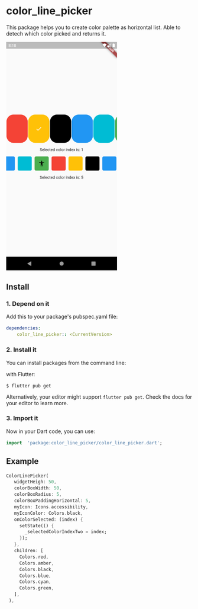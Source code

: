
# color_line_picker
This package helps you to create color palette as horizontal list. Able to detech which color picked and returns it.

<img src="https://raw.githubusercontent.com/imertgul/color_line_picker/master/example/Screenshots/Screenshot_1600762683.png" width = 300>


## Install

### 1. Depend on it
Add this to your package's pubspec.yaml file:

```yaml
dependencies:
	color_line_picker:: <CurrentVersion>
```

### 2. Install it

You can install packages from the command line:  

with Flutter:
```shell
$ flutter pub get
```

Alternatively, your editor might support `flutter pub get`. Check the docs for your editor to learn more.

### 3. Import it

Now in your Dart code, you can use:

```dart
import  'package:color_line_picker/color_line_picker.dart';
```

## Example

  
```dart
ColorLinePicker(
   widgetHeigh: 50,
   colorBoxWidth: 50,
   colorBoxRadius: 5,
   colorBoxPaddingHorizontal: 5,
   myIcon: Icons.accessibility,
   myIconColor: Colors.black,
   onColorSelected: (index) {
     setState(() {
       _selectedColorIndexTwo = index;
     });
   },
   children: [
     Colors.red,
     Colors.amber,
     Colors.black,
     Colors.blue,
     Colors.cyan,
     Colors.green,
   ],
 ),
```